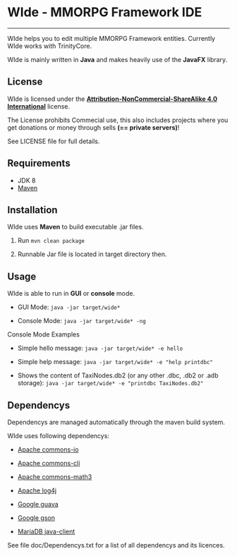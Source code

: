 # WIde - MMORPG Framework IDE #
---------------------------------

WIde helps you to edit multiple MMORPG Framework entities.
Currently WIde works with TrinityCore.

WIde is mainly written in **Java** and makes heavily use of the **JavaFX** library.

License
-------------
WIde is licensed under the [**Attribution-NonCommercial-ShareAlike 4.0 International**](http://creativecommons.org/licenses/by-nc-sa/4.0/) license.

The License prohibits Commecial use, this also includes projects where you get donations or money through sells **(== private servers)**!

See LICENSE file for full details.

Requirements
---------------
- JDK 8
- [Maven](http://maven.apache.org/)

Installation
--------------
WIde uses **Maven** to build executable .jar files.

1. Run `mvn clean package`

1. Runnable Jar file is located in target directory then.

Usage
-------------
WIde is able to run in **GUI** or **console** mode.

- GUI Mode:	`java -jar target/wide*`

- Console Mode: `java -jar target/wide* -ng`

Console Mode Examples

- Simple hello message: `java -jar target/wide* -e hello`

- Simple help message: `java -jar target/wide* -e "help printdbc"`

- Shows the content of TaxiNodes.db2 (or any other .dbc, .db2 or .adb storage):
  `java -jar target/wide* -e "printdbc TaxiNodes.db2"`

Dependencys
--------------
Dependencys are managed automatically through the maven build system.

WIde uses following dependencys:

- [Apache commons-io](http://commons.apache.org/proper/commons-io/)

- [Apache commons-cli](http://commons.apache.org/proper/commons-cli/)

- [Apache commons-math3](http://commons.apache.org/proper/commons-math/)

- [Apache log4j](http://logging.apache.org/log4j/2.x/)

- [Google guava](https://github.com/google/guava/)

- [Google gson](https://code.google.com/p/google-gson/)

- [MariaDB java-client](https://mariadb.com/kb/en/mariadb/client-libraries/mariadb-java-client/)

See file doc/Dependencys.txt for a list of all dependencys and its licences.
